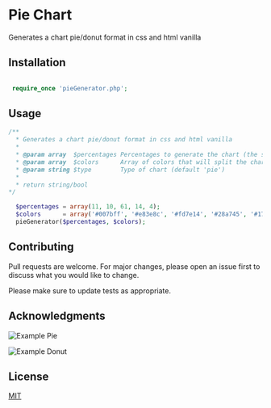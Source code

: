 # Pie Chart

Generates a chart pie/donut format in css and html vanilla
 
## Installation


```php

 require_once 'pieGenerator.php';

```

## Usage

```php
/**
  * Generates a chart pie/donut format in css and html vanilla
  *
  * @param array  $percentages Percentages to generate the chart (the sum has to be 100)
  * @param array  $colors      Array of colors that will split the chart
  * @param string $type        Type of chart (default 'pie')
  * 
  * return string/bool
*/

  $percentages = array(11, 10, 61, 14, 4);
  $colors      = array('#007bff', '#e83e8c', '#fd7e14', '#28a745', '#17a2b8');
  pieGenerator($percentages, $colors);

```
## Contributing
Pull requests are welcome. For major changes, please open an issue first to discuss what you would like to change.

Please make sure to update tests as appropriate.

## Acknowledgments

![Example Pie](https://image.ibb.co/dKkZsp/Captura_de_pantalla_2018_08_27_a_las_17_55_33.png)

![Example Donut](https://image.ibb.co/cbcdk9/Captura_de_pantalla_2018_08_27_a_las_17_49_34.png)

## License
[MIT](https://github.com/AdrianVillamayor/Pie-Chart-PHP/blob/master/LICENSE)
